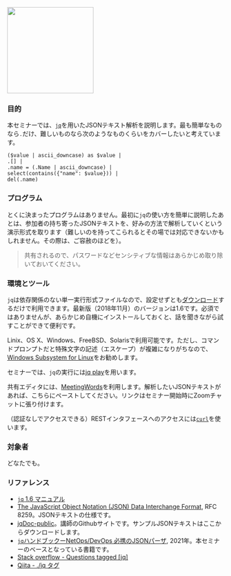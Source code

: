 <img src="https://stedolan.github.io/jq/jq.png" width="200">

### 目的

本セミナーでは、[`jq`](https://stedolan.github.io/jq/)を用いたJSONテキスト解析を説明します。最も簡単なものなら`.`だけ、難しいものなら次のようなものくらいをカバーしたいと考えています。

```
($value | ascii_downcase) as $value |
.[] |
.name = (.Name | ascii_downcase) |
select(contains({"name": $value})) |
del(.name)
```

### プログラム

とくに決まったプログラムはありません。最初に`jq`の使い方を簡単に説明したあとは、参加者の持ち寄ったJSONテキストを、好みの方法で解析していくという演示形式を取ります（難しいのを持ってこられるとその場では対応できないかもしれません。その際は、ご容赦のほどを）。

> 共有されるので、パスワードなどセンシティブな情報はあらかじめ取り除いておいてください。


### 環境とツール

`jq`は依存関係のない単一実行形式ファイルなので、設定せずとも[ダウンロード](https://stedolan.github.io/jq/download/)するだけで利用できます。最新版（2018年11月）のバージョンは1.6です。必須ではありませんが、あらかじめ自機にインストールしておくと、話を聞きながら試すことができて便利です。

Linix、OS X、Windows、FreeBSD、Solarisで利用可能です。ただし、コマンドプロンプトだと特殊文字の記述（エスケープ）が複雑になりがちなので、[Windows Subsystem for Linux](https://docs.microsoft.com/en-us/windows/wsl/)をお勧めします。

セミナーでは、`jq`の実行には[jq play](https://jqplay.org/)を用います。

共有エディタには、[MeetingWords](http://meetingwords.com/)を利用します。解析したいJSONテキストがあれば、こちらにペーストしてください。リンクはセミナー開始時にZoomチャットに張り付けます。

（認証なしでアクセスできる）RESTインタフェースへのアクセスには[`curl`](https://curl.se/)を使います。


### 対象者

どなたでも。


### リファレンス

- [`jq` 1.6 マニュアル](https://stedolan.github.io/jq/manual/v1.6/)
- [The JavaScript Object Notation (JSON) Data Interchange Format](https://tools.ietf.org/html/rfc8259"), RFC 8259。JSONテキストの仕様です。
- [jqDoc-public](https://github.com/stoyosawa/jqDoc-public)。講師のGithubサイトです。サンプルJSONテキストはここからダウンロードします。
- [`jq`ハンドブックーNetOps/DevOps 必携のJSONパーザ](http://www.cutt.co.jp/book/978-4-87783-491-3.html), 2021年。本セミナーのベースとなっている書籍です。
- [Stack overflow - Questions tagged [jq]](https://stackoverflow.com/questions/tagged/jq)
- [Qiita - ./jq タグ](https://qiita.com/tags/jq)

